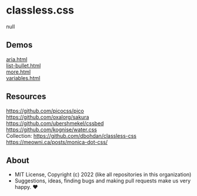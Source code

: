# classless.css
null

## Demos

[aria.html](https://raw.githack.com/u1ui/classless.css/main/tests/aria.html)  
[list-bullet.html](https://raw.githack.com/u1ui/classless.css/main/tests/list-bullet.html)  
[more.html](https://raw.githack.com/u1ui/classless.css/main/tests/more.html)  
[variables.html](https://raw.githack.com/u1ui/classless.css/main/tests/variables.html)  

## Resources

https://github.com/picocss/pico  
https://github.com/oxalorg/sakura  
https://github.com/ubershmekel/cssbed  
https://github.com/kognise/water.css  
Collection: https://github.com/dbohdan/classless-css  
https://meowni.ca/posts/monica-dot-css/

## About

- MIT License, Copyright (c) 2022 <u1> (like all repositories in this organization) <br>
- Suggestions, ideas, finding bugs and making pull requests make us very happy. ♥

